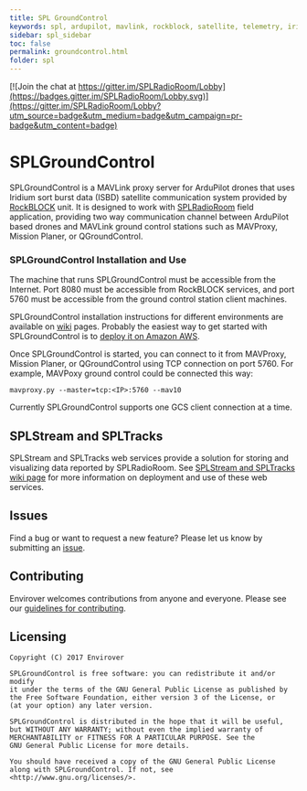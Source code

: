 ```yaml
---
title: SPL GroundControl
keywords: spl, ardupilot, mavlink, rockblock, satellite, telemetry, iridium, unmanned vehicle, sbd
sidebar: spl_sidebar
toc: false
permalink: groundcontrol.html
folder: spl
---
```


[![Join the chat at https://gitter.im/SPLRadioRoom/Lobby](https://badges.gitter.im/SPLRadioRoom/Lobby.svg)](https://gitter.im/SPLRadioRoom/Lobby?utm_source=badge&utm_medium=badge&utm_campaign=pr-badge&utm_content=badge)

# SPLGroundControl

SPLGroundControl is a MAVLink proxy server for ArduPilot drones that uses Iridium sort burst data (ISBD) satellite communication system provided by [RockBLOCK](http://www.rock7mobile.com/products-rockblock) unit. It is designed to work with [SPLRadioRoom](https://github.com/envirover/SPLRadioRoom) field application, providing two way communication channel between ArduPilot based drones and MAVLink ground control stations such as MAVProxy, Mission Planer, or QGroundControl.

### SPLGroundControl Installation and Use

The machine that runs SPLGroundControl must be accessible from the Internet. Port 8080 must be accessible from RockBLOCK services, and port 5760 must be accessible from the ground control station client machines.

SPLGroundControl installation instructions for different environments are available on [wiki](https://github.com/envirover/SPLGroundControl/wiki) pages. Probably the easiest way to get started with SPLGroundControl is to [deploy it on Amazon AWS](https://github.com/envirover/SPLGroundControl/wiki/SPLGroundControl-Installation-on-Amazon-AWS).

Once SPLGroundControl is started, you can connect to it from MAVProxy, Mission Planer, or QGroundControl using TCP connection on port 5760. For example, MAVPoxy ground control could be connected this way: 

``mavproxy.py --master=tcp:<IP>:5760 --mav10``

Currently SPLGroundControl supports one GCS client connection at a time.

## SPLStream and SPLTracks

SPLStream and SPLTracks web services provide a solution for storing and visualizing data reported by SPLRadioRoom. See [SPLStream and SPLTracks wiki page](https://github.com/envirover/SPLGroundControl/wiki/SPLStream-and-SPLTracks-Web-Services) for more information on deployment and use of these web services.

## Issues

Find a bug or want to request a new feature?  Please let us know by submitting an [issue](https://github.com/envirover/SPLGroundControl/issues).

## Contributing

Envirover welcomes contributions from anyone and everyone. Please see our [guidelines for contributing](https://github.com/envirover/SPLGroundControl/blob/master/CONTRIBUTING.md).

Licensing
---------
```
Copyright (C) 2017 Envirover

SPLGroundControl is free software: you can redistribute it and/or modify
it under the terms of the GNU General Public License as published by
the Free Software Foundation, either version 3 of the License, or
(at your option) any later version.

SPLGroundControl is distributed in the hope that it will be useful,
but WITHOUT ANY WARRANTY; without even the implied warranty of
MERCHANTABILITY or FITNESS FOR A PARTICULAR PURPOSE. See the
GNU General Public License for more details.

You should have received a copy of the GNU General Public License
along with SPLGroundControl. If not, see <http://www.gnu.org/licenses/>.
```
